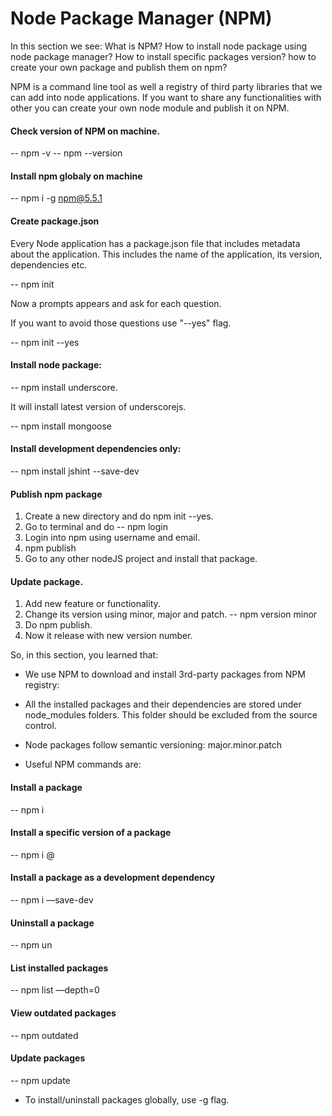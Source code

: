 # Node Package Manager (NPM)

In this section we see:
What is NPM?
How to install node package using node package manager?
How to install specific packages version?
how to create your own package and publish them on npm?

NPM is a command line tool as well a registry of third party libraries that we can add into node applications.
If you want to share any functionalities with other you can create your own node module and publish it on NPM.

#### Check version of NPM on machine.

-- npm -v
-- npm --version

#### Install npm globaly on machine
-- npm i -g npm@5.5.1 

#### Create package.json
Every Node application has a package.json file that includes metadata about the application. This includes the name of the application, its version, dependencies etc.

-- npm init 

Now a prompts appears and ask for each question.

If you want to avoid those questions use "--yes" flag.

-- npm init --yes

#### Install node package:

-- npm install underscore.

It will install latest version of underscorejs.

-- npm install mongoose

#### Install development dependencies only:

-- npm install jshint --save-dev

#### Publish npm package

1) Create a new directory and do npm init --yes.
2) Go to terminal and do
-- npm login
3) Login into npm using username and email.
4) npm publish <your-custom-package-name>
5) Go to any other nodeJS project and install that package.

#### Update package.
1) Add new feature or functionality.
2) Change its version using minor, major and patch.
-- npm version minor
3) Do npm publish.
4) Now it release with new version number. 


So, in this section, you learned that:

- We use NPM to download and install 3rd-party packages from NPM registry:
- All the installed packages and their dependencies are stored under
node_modules folders. This folder should be excluded from the source control.

- Node packages follow semantic versioning: major.minor.patch
- Useful NPM commands are:

#### Install a package
-- npm i <packageName>

#### Install a specific version of a package
-- npm i <packageName>@<version>

#### Install a package as a development dependency
-- npm i <packageName> —save-dev

#### Uninstall a package
-- npm un <packageName>

#### List installed packages
-- npm list —depth=0

#### View outdated packages
-- npm outdated

#### Update packages
-- npm update


- To install/uninstall packages globally, use -g flag.